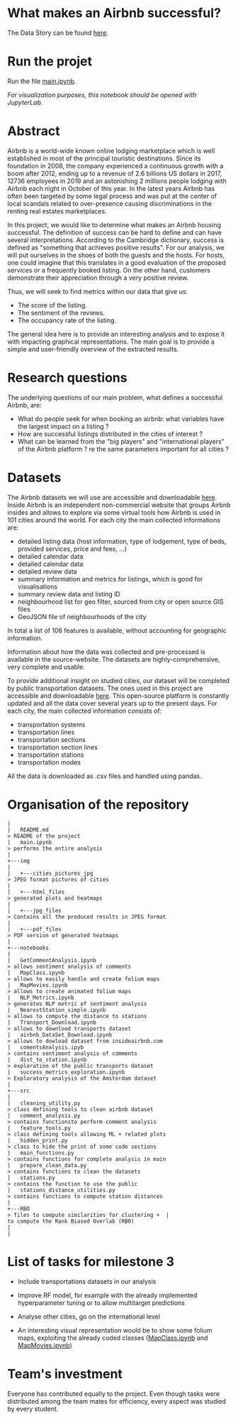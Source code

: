 # What makes an Airbnb successful?

The Data Story can be found [here](https://vonalven.github.io).

# Run the projet

Run the file [main.ipynb](https://github.com/vonalven/airbnb_ada_project/blob/master/main.ipynb). 
    
*For visualization purposes, this notebook should be opened with JupyterLab.*


# Abstract
Airbnb is a world-wide known online lodging marketplace which is well established in most of the principal touristic destinations. Since its foundation in 2008, the company experienced a continuous growth with a boom after 2012, ending up to a revenue of 2.6 billions US dollars in 2017, 12736 employees in 2019 and an astonishing 2 millions people lodging with Airbnb each night in October of this year. In the latest years Airbnb has often been targeted by some legal process and was put at the center of local scandals related to over-presence causing discriminations in the renting real estates marketplaces. 

In this project, we would like to determine what makes an Airbnb housing successful. The definition of success can be hard to define and can have several interpretations. According to the Cambridge dictionary, success is defined as "something that achieves positive results". For our analysis, we will put ourselves in the shoes of both the guests and the hosts. For hosts, one could imagine that this translates in a good evaluation of the proposed services or a frequently booked listing. On the other hand, customers demonstrate their appreciation through a very positive review. 

Thus, we will seek to find metrics within our data that give us: 

* The score of the listing.
* The sentiment of the reviews.
* The occupancy rate of the listing.

The general idea here is to provide an interesting analysis and to expose it with impacting graphical representations. The main goal is to provide a simple and user-friendly overview of the extracted results. 

# Research questions

The underlying questions of our main problem, what defines a successful Airbnb, are:
* What do people seek for when booking an airbnb: what variables have the largest impact on a listing ?
* How are successful listings distributed in the cities of interest ?
* What can be learned from the "big players" and "international players" of the Airbnb platform ? re the same parameters important for all cities ?

# Datasets

The Airbnb datasets we will use are accessible and downloadable [here](http://insideairbnb.com/index.html). Inside Airbnb is an independent non-commercial website that groups Airbnb insides and allows to explore via some virtual tools how Airbnb is used in 101 cities around the world. 
For each city the main collected informations are:
* detailed listing data
(host information, type of lodgement, type of beds, provided services, price and fees, ...)
* detailed calendar data
* detailed calendar data
* detailed review data
* summary information and metrics for listings, which is good for visualisations
* summary review data and listing ID
* neighbourhood list for geo filter, sourced from city or open source GIS files
* GeoJSON file of neighbourhoods of the city

In total a list of 106 features is available, without accounting for geographic information. 

Information about how the data was collected and pre-processed is available in the source-website. The datasets are highly-comprehensive, very complete and usable.

To provide additional insight on studied cities, our dataset will be completed by public transportation datasets. The ones used in this project are accessible and downloadable [here](https://www.citylines.co/data). This open-source platform is constantly updated and all the data cover several years up to the present days. 
For each city, the main collected information consists of:
* transportation systems
* transportation lines
* transportation sections
* transportation section lines
* transportation stations
* transportation modes

All the data is downloaded as .csv files and handled using pandas.


# Organisation of the repository

```
|
|   README.md                                                               > README of the project  
|   main.ipynb                                                              > performs the entire analysis
|   
+---img
|
|   +---cities_pictures_jpg                                                 > JPEG format pictures of cities 			                              
|  
|   +---html_files                                                          > generated plots and heatmaps 
|
|   +---jpg_files                                                           > Contains all the produced results in JPEG format
|
|   +---pdf_files                                                           > PDF version of generated heatmaps 
|
+---notebooks
|
|   GetCommentAnalysis.ipynb                                                > allows sentiment analysis of comments
|   MapClass.ipynb                                                          > allows to easily handle and create folium maps
| 	MapMovies.ipynb                                                         > allows to create animated folium maps
|	NLP_Metrics.ipynb                                                       > generates NLP metric of sentiment analysis
|	NearestStation_simple.ipynb                                             > allows to compute the distance to stations
|   Transport_Download.ipynb                                                > allows to download transports dataset
| 	airbnb_DataSet_Download.ipynb                                           > allows to dowload dataset from insideairbnb.com
|   comentsAnalysis.ipyb                                                    > contains sentiment analysis of comments
| 	dist_to_station.ipynb                                                   > exploration of the public transports dataset
| 	success_metrics_exploration.ipynb                                       > Exploratory analysis of the Amsterdam dataset
|
+---src
|
| 	cleaning_utility.py                                                     > class defining tools to clean airbnb dataset
| 	comment_analysis.py                                                     > contains functionsto perform comment analysis
| 	feature_tools.py                                                        > class defining tools allowing ML + related plots 
| 	hidden_print.py                                                         > class to hide the print of some code sections
| 	main_functions.py                                                       > contains functions for complete analysis in main
| 	prepare_clean_data.py                                                   > contains functions to clean the datasets
| 	stations.py                                                             > contains the function to use the public 
| 	stations_distance_utilities.py                                          > contains functions to compute station distances
|   
+---RBO                                                                     > files to compute similarities for clustering +  |                                                                             to compute the Rank Biased Overlab (RB0)
|
|
```  

# List of tasks for milestone 3

* Include transportations datasets in our analysis

* Improve RF model, for example with the already implemented hyperparameter tuning or to allow multitarget predictions

* Analyse other cities, go on the international level

* An interesting visual representation would be to show some folium maps, exploiting the already coded classes ([MapClass.ipynb](https://github.com/vonalven/airbnb_ada_project/blob/master/notebooks/MapClass.ipynb) and [MapMovies.ipynb](https://github.com/vonalven/airbnb_ada_project/blob/master/notebooks/MapMovies.ipynb)) 

# Team's investment

Everyone has contributed equally to the project. Even though tasks were distributed among the team mates for efficiency, every aspect was studied by every student.

